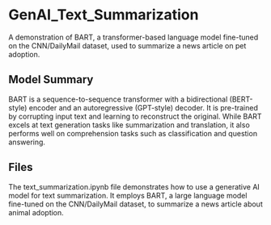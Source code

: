 # GenAI_Text_Summarization
A demonstration of BART, a transformer-based language model fine-tuned on the CNN/DailyMail dataset, used to summarize a news article on pet adoption.

## Model Summary
BART is a sequence-to-sequence transformer with a bidirectional (BERT-style) encoder and an autoregressive (GPT-style) decoder. It is pre-trained by corrupting input text and learning to reconstruct the original. While BART excels at text generation tasks like summarization and translation, it also performs well on comprehension tasks such as classification and question answering.

## Files
The text_summarization.ipynb file demonstrates how to use a generative AI model for text summarization. It employs BART, a large language model fine-tuned on the CNN/DailyMail dataset, to summarize a news article about animal adoption.
